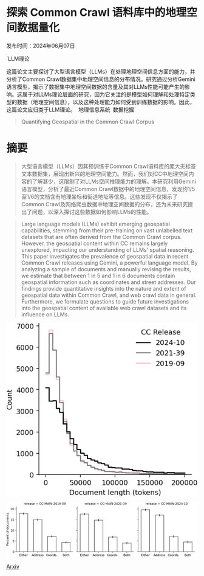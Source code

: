 # 探索 Common Crawl 语料库中的地理空间数据量化

发布时间：2024年06月07日

`LLM理论

这篇论文主要探讨了大型语言模型（LLMs）在处理地理空间信息方面的能力，并分析了Common Crawl数据集中地理空间信息的分布情况。研究通过分析Gemini语言模型，揭示了数据集中地理空间数据的含量及其对LLMs性能可能产生的影响。这属于对LLMs理论层面的研究，因为它关注的是模型如何理解和处理特定类型的数据（地理空间信息），以及这种处理能力如何受到训练数据的影响。因此，这篇论文应归类于LLM理论。` `地理信息系统` `数据挖掘`

> Quantifying Geospatial in the Common Crawl Corpus

# 摘要

> 大型语言模型（LLMs）因其预训练于Common Crawl语料库的庞大无标签文本数据集，展现出新兴的地理空间能力。然而，我们对CC中地理空间内容的了解甚少，这限制了对LLMs空间推理能力的理解。本研究利用Gemini语言模型，分析了最近Common Crawl数据中的地理空间信息，发现约1/5至1/6的文档含有地理坐标和街道地址等信息。这些发现不仅揭示了Common Crawl及网络爬虫数据中地理空间数据的分布，还为未来研究提出了问题，以深入探讨这些数据如何影响LLMs的性能。

> Large language models (LLMs) exhibit emerging geospatial capabilities, stemming from their pre-training on vast unlabelled text datasets that are often derived from the Common Crawl corpus. However, the geospatial content within CC remains largely unexplored, impacting our understanding of LLMs' spatial reasoning. This paper investigates the prevalence of geospatial data in recent Common Crawl releases using Gemini, a powerful language model. By analyzing a sample of documents and manually revising the results, we estimate that between 1 in 5 and 1 in 6 documents contain geospatial information such as coordinates and street addresses. Our findings provide quantitative insights into the nature and extent of geospatial data within Common Crawl, and web crawl data in general. Furthermore, we formulate questions to guide future investigations into the geospatial content of available web crawl datasets and its influence on LLMs.

![探索 Common Crawl 语料库中的地理空间数据量化](../../../paper_images/2406.04952/token-hist.png)

![探索 Common Crawl 语料库中的地理空间数据量化](../../../paper_images/2406.04952/result.png)

[Arxiv](https://arxiv.org/abs/2406.04952)
